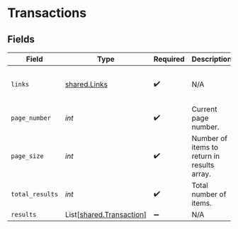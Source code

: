 # Transactions


## Fields

| Field                                                                                                                       | Type                                                                                                                        | Required                                                                                                                    | Description                                                                                                                 | Example                                                                                                                     |
| --------------------------------------------------------------------------------------------------------------------------- | --------------------------------------------------------------------------------------------------------------------------- | --------------------------------------------------------------------------------------------------------------------------- | --------------------------------------------------------------------------------------------------------------------------- | --------------------------------------------------------------------------------------------------------------------------- |
| `links`                                                                                                                     | [shared.Links](../../models/shared/links.md)                                                                                | :heavy_check_mark:                                                                                                          | N/A                                                                                                                         | {"self":{"href":"/companies/{id}/data/{dataType}"},"current":{"href":"/companies/{id}/data/{dataType}?page=1&pageSize=10"}} |
| `page_number`                                                                                                               | *int*                                                                                                                       | :heavy_check_mark:                                                                                                          | Current page number.                                                                                                        |                                                                                                                             |
| `page_size`                                                                                                                 | *int*                                                                                                                       | :heavy_check_mark:                                                                                                          | Number of items to return in results array.                                                                                 |                                                                                                                             |
| `total_results`                                                                                                             | *int*                                                                                                                       | :heavy_check_mark:                                                                                                          | Total number of items.                                                                                                      |                                                                                                                             |
| `results`                                                                                                                   | List[[shared.Transaction](../../models/shared/transaction.md)]                                                              | :heavy_minus_sign:                                                                                                          | N/A                                                                                                                         |                                                                                                                             |